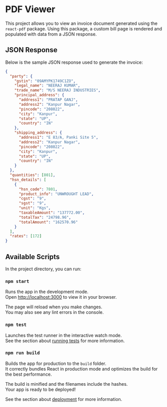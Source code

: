 # PDF Viewer

This project allows you to view an invoice document generated using the `react-pdf` package. Using this package, a custom bill page is rendered and populated with data from a JSON response.

## JSON Response

Below is the sample JSON response used to generate the invoice:

```json
{
  "party": {
    "gstin": "09AMYPK1749C1ZO",
    "legal_name": "NEERAJ KUMAR",
    "trade_name": "M/S NEERAJ INDUSTRIES",
    "principal_address": {
      "address1": "PRATAP GANJ",
      "address2": "Kanpur Nagar",
      "pincode": "208022",
      "city": "Kanpur",
      "state": "UP",
      "country": "IN"
    },
    "shipping_address": {
      "address1": "E 83/A, Panki Site 5",
      "address2": "Kanpur Nagar",
      "pincode": "208022",
      "city": "Kanpur",
      "state": "UP",
      "country": "IN"
    }
  },
  "quantities": [801],
  "hsn_details": [
    {
      "hsn_code": 7801,
      "product_info": "UNWROUGHT LEAD",
      "cgst": "9",
      "sgst": "9",
      "unit": "Kgs",
      "taxableAmount": "137772.00",
      "totalTax": "24798.96",
      "totalAmount": "162570.96"
    }
  ],
  "rates": [172]
}

```

## Available Scripts

In the project directory, you can run:

### `npm start`

Runs the app in the development mode.\
Open [http://localhost:3000](http://localhost:3000) to view it in your browser.

The page will reload when you make changes.\
You may also see any lint errors in the console.

### `npm test`

Launches the test runner in the interactive watch mode.\
See the section about [running tests](https://facebook.github.io/create-react-app/docs/running-tests) for more information.

### `npm run build`

Builds the app for production to the `build` folder.\
It correctly bundles React in production mode and optimizes the build for the best performance.

The build is minified and the filenames include the hashes.\
Your app is ready to be deployed!

See the section about [deployment](https://facebook.github.io/create-react-app/docs/deployment) for more information.